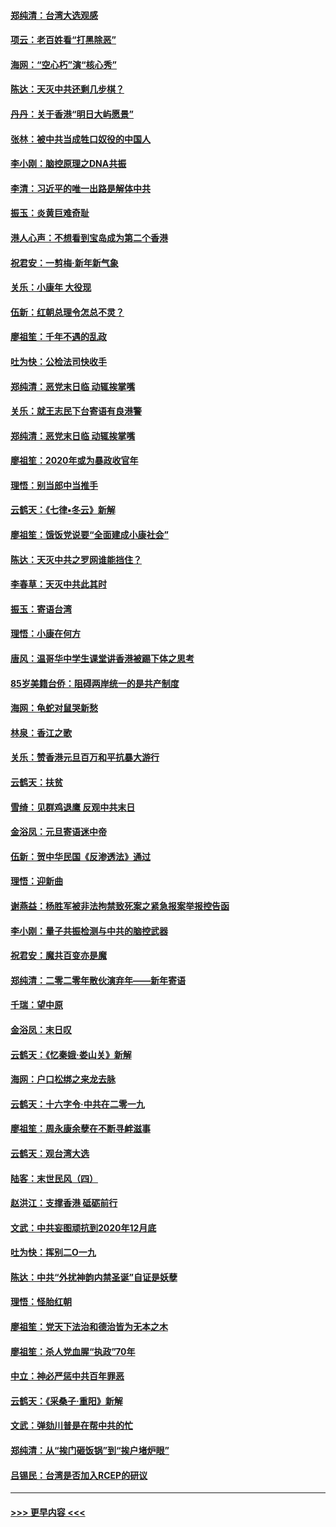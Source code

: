 #### [郑纯清：台湾大选观感](../pages/nsc993/n11786210.md?t=01121433) 
#### [项云：老百姓看“打黑除恶”](../pages/nsc993/n11785398.md?t=01121433) 
#### [海网：“空心朽”演“核心秀”](../pages/nsc993/n11783874.md?t=01121433) 
#### [陈达：天灭中共还剩几步棋？](../pages/nsc993/n11783719.md?t=01121433) 
#### [丹丹：关于香港“明日大屿愿景”](../pages/nsc993/n11783273.md?t=01121433) 
#### [张林：被中共当成牲口奴役的中国人](../pages/nsc993/n11782397.md?t=01121433) 
#### [李小刚：脑控原理之DNA共振](../pages/nsc993/n11780962.md?t=01121433) 
#### [李清：习近平的唯一出路是解体中共](../pages/nsc993/n11780866.md?t=01121433) 
#### [振玉：炎黄巨难奇耻](../pages/nsc993/n11779632.md?t=01121433) 
#### [港人心声：不想看到宝岛成为第二个香港](../pages/nsc993/n11778817.md?t=01121433) 
#### [祝君安：一剪梅‧新年新气象](../pages/nsc993/n11776340.md?t=01121433) 
#### [关乐：小康年 大役现](../pages/nsc993/n11774213.md?t=01121433) 
#### [伍新：红朝总理令怎总不灵？](../pages/nsc993/n11770813.md?t=01121433) 
#### [廖祖笙：千年不遇的乱政](../pages/nsc993/n11770373.md?t=01121433) 
#### [吐为快：公检法司快收手](../pages/nsc993/n11770359.md?t=01121433) 
#### [郑纯清：恶党末日临 动辄挨掌嘴](../pages/nsc993/n11769912.md?t=01121433) 
#### [关乐：就王志民下台寄语有良港警](../pages/nsc993/n11769903.md?t=01121433) 
#### [郑纯清：恶党末日临 动辄挨掌嘴](../pages/nsc993/n11769356.md?t=01121433) 
#### [廖祖笙：2020年或为暴政收官年](../pages/nsc993/n11768216.md?t=01121433) 
#### [理悟：别当郎中当推手](../pages/nsc993/n11768243.md?t=01121433) 
#### [云鹤天：《七律▪冬云》新解](../pages/nsc993/n11768204.md?t=01121433) 
#### [廖祖笙：饿饭党说要“全面建成小康社会”](../pages/nsc993/n11767482.md?t=01121433) 
#### [陈达：天灭中共之罗网谁能挡住？](../pages/nsc993/n11767465.md?t=01121433) 
#### [李春草：天灭中共此其时](../pages/nsc993/n11767452.md?t=01121433) 
#### [振玉：寄语台湾](../pages/nsc993/n11767432.md?t=01121433) 
#### [理悟：小康在何方](../pages/nsc993/n11767394.md?t=01121433) 
#### [唐风：温哥华中学生课堂讲香港被踢下体之思考](../pages/nsc993/n11766848.md?t=01121433) 
#### [85岁美籍台侨：阻碍两岸统一的是共产制度](../pages/nsc993/n11765043.md?t=01121433) 
#### [海网：龟蛇对鼠哭新愁](../pages/nsc993/n11764895.md?t=01121433) 
#### [林泉：香江之歌](../pages/nsc993/n11764415.md?t=01121433) 
#### [关乐：赞香港元旦百万和平抗暴大游行](../pages/nsc993/n11764382.md?t=01121433) 
#### [云鹤天：扶贫](../pages/nsc993/n11764245.md?t=01121433) 
#### [雪绮：见群鸡退鹰  反观中共末日](../pages/nsc993/n11762112.md?t=01121433) 
#### [金浴凤：元旦寄语迷中帝](../pages/nsc993/n11761788.md?t=01121433) 
#### [伍新：贺中华民国《反渗透法》通过](../pages/nsc993/n11761994.md?t=01121433) 
#### [理悟：迎新曲](../pages/nsc993/n11761152.md?t=01121433) 
#### [谢燕益：杨胜军被非法拘禁致死案之紧急报案举报控告函](../pages/nsc993/n11756134.md?t=01121433) 
#### [李小刚：量子共振检测与中共的脑控武器](../pages/nsc993/n11754518.md?t=01121433) 
#### [祝君安：魔共百变亦是魔](../pages/nsc993/n11754469.md?t=01121433) 
#### [郑纯清：二零二零年散伙演弃年——新年寄语](../pages/nsc993/n11754195.md?t=01121433) 
#### [千瑞：望中原](../pages/nsc993/n11754159.md?t=01121433) 
#### [金浴凤：末日叹](../pages/nsc993/n11752359.md?t=01121433) 
#### [云鹤天：《忆秦娥‧娄山关》新解](../pages/nsc993/n11752348.md?t=01121433) 
#### [海网：户口松绑之来龙去脉](../pages/nsc993/n11752328.md?t=01121433) 
#### [云鹤天：十六字令‧中共在二零一九](../pages/nsc993/n11752305.md?t=01121433) 
#### [廖祖笙：周永康余孽在不断寻衅滋事](../pages/nsc993/n11751013.md?t=01121433) 
#### [云鹤天：观台湾大选](../pages/nsc993/n11751007.md?t=01121433) 
#### [陆客：末世民风（四）](../pages/nsc993/n11749203.md?t=01121433) 
#### [赵洪江：支撑香港 砥砺前行](../pages/nsc993/n11748482.md?t=01121433) 
#### [文武：中共妄图顽抗到2020年12月底](../pages/nsc993/n11748446.md?t=01121433) 
#### [吐为快：挥别二O一九](../pages/nsc993/n11748411.md?t=01121433) 
#### [陈达：中共“外扰神韵内禁圣诞”自证是妖孽](../pages/nsc993/n11748226.md?t=01121433) 
#### [理悟：怪胎红朝](../pages/nsc993/n11748206.md?t=01121433) 
#### [廖祖笙：党天下法治和德治皆为无本之木](../pages/nsc993/n11748135.md?t=01121433) 
#### [廖祖笙：杀人党血腥“执政”70年](../pages/nsc993/n11745144.md?t=01121433) 
#### [中立：神必严惩中共百年罪恶](../pages/nsc993/n11744970.md?t=01121433) 
#### [云鹤天：《采桑子‧重阳》新解](../pages/nsc993/n11744948.md?t=01121433) 
#### [文武：弹劾川普是在帮中共的忙](../pages/nsc993/n11744758.md?t=01121433) 
#### [郑纯清：从“挨门砸饭锅”到“挨户堵炉眼”](../pages/nsc993/n11744745.md?t=01121433) 
#### [吕锡民：台湾是否加入RCEP的研议](../pages/nsc993/n11744701.md?t=01121433) 

----
#### [ >>> 更早内容 <<< ](../indexes/nsc993-earlier.md)
